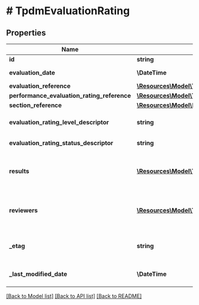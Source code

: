 # # TpdmEvaluationRating

## Properties

Name | Type | Description | Notes
------------ | ------------- | ------------- | -------------
**id** | **string** |  | [optional]
**evaluation_date** | **\DateTime** | The date for the person&#39;s evaluation. |
**evaluation_reference** | [**\Resources\Model\TpdmEvaluationReference**](TpdmEvaluationReference.md) |  |
**performance_evaluation_rating_reference** | [**\Resources\Model\TpdmPerformanceEvaluationRatingReference**](TpdmPerformanceEvaluationRatingReference.md) |  |
**section_reference** | [**\Resources\Model\EdFiSectionReference**](EdFiSectionReference.md) |  | [optional]
**evaluation_rating_level_descriptor** | **string** | The rating level achieved based upon the rating or score. | [optional]
**evaluation_rating_status_descriptor** | **string** | The Status of the poerformance evaluation. | [optional]
**results** | [**\Resources\Model\TpdmEvaluationRatingResult[]**](TpdmEvaluationRatingResult.md) | An unordered collection of evaluationRatingResults. The numerical summary rating or score for the evaluation. | [optional]
**reviewers** | [**\Resources\Model\TpdmEvaluationRatingReviewer[]**](TpdmEvaluationRatingReviewer.md) | An unordered collection of evaluationRatingReviewers. The person(s) that conducted the performance evaluation. | [optional]
**_etag** | **string** | A unique system-generated value that identifies the version of the resource. | [optional]
**_last_modified_date** | **\DateTime** | The date and time the resource was last modified. | [optional]

[[Back to Model list]](../../README.md#models) [[Back to API list]](../../README.md#endpoints) [[Back to README]](../../README.md)
